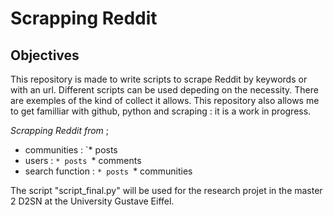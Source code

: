 # Scrapping Reddit

## Objectives 
This repository is made to write scripts to scrape Reddit by keywords or with an url. Different scripts can be used depeding on the necessity. There are exemples of the kind of collect it allows. This repository also allows me to get familliar with github, python and scraping : it is a work in progress.  

_Scrapping Reddit from_ ;  
* communities :
`* posts
* users : 
`* posts
`* comments
* search function :
`* posts
`* communities

The script "script_final.py" will be used for the research projet in the master 2 D2SN at the University Gustave Eiffel.


